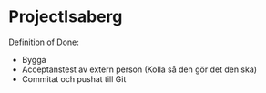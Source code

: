 # ProjectIsaberg

Definition of Done:
- Bygga
- Acceptanstest av extern person (Kolla så den gör det den ska)
- Commitat och pushat till Git
